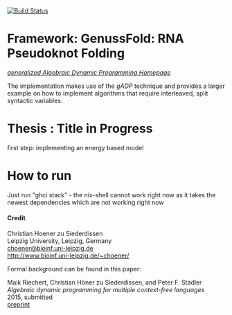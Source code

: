 [![Build Status](https://travis-ci.org/choener/GenussFold.svg?branch=master)](https://travis-ci.org/choener/GenussFold)

# Framework: GenussFold: RNA Pseudoknot Folding

[*generalized Algebraic Dynamic Programming Homepage*](http://www.bioinf.uni-leipzig.de/Software/gADP/)

The implementation makes use of the *gADP* technique and provides a larger
example on how to implement algorithms that require interleaved, split
syntactic variables.

# Thesis : Title in Progress
first step: implementing an energy based model 

# How to run 
Just run "ghci stack" - the nix-shell cannot work right now as it takes the newest dependencies which are not working right now 

#### Credit

Christian Hoener zu Siederdissen  
Leipzig University, Leipzig, Germany  
choener@bioinf.uni-leipzig.de  
http://www.bioinf.uni-leipzig.de/~choener/  

Formal background can be found in this paper:

Maik Riechert, Christian Höner zu Siederdissen, and Peter F. Stadler  
*Algebraic dynamic programming for multiple context-free languages*  
2015, submitted  
[preprint](http://www.bioinf.uni-leipzig.de/Software/gADP/preprints/rie-hoe-2015.pdf)  

